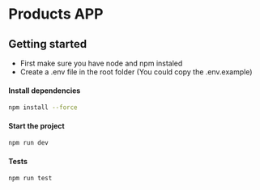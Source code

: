 # Products APP

## Getting started

- First make sure you have node and npm instaled
- Create a .env file in the root folder (You could copy the .env.example)

#### Install dependencies
```bash
npm install --force
```

#### Start the project
```bash
npm run dev
```
#### Tests

```bash
npm run test
```